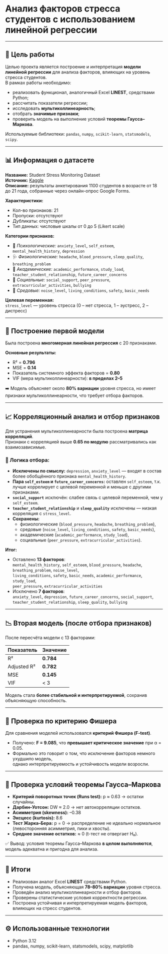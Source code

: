 #  Анализ факторов стресса студентов с использованием линейной регрессии


---

## 🎯 Цель работы
Целью проекта является построение и интерпретация **модели линейной регрессии** для анализа факторов, влияющих на уровень стресса студентов.  
В рамках работы необходимо:
- реализовать функционал, аналогичный Excel **LINEST**, средствами Python;
- рассчитать показатели регрессии;
- исследовать **мультиколлинеарность**;
- отобрать **значимые признаки**;
- проверить модель на выполнение условий **теоремы Гаусса–Маркова**.

Используемые библиотеки: `pandas`, `numpy`, `scikit-learn`, `statsmodels`, `scipy`.

---

## 📊 Информация о датасете
**Название:** Student Stress Monitoring Dataset  
**Источник:** [Kaggle]([https://www.kaggle.com/datasets/mdsultanulislamovi/student-stress-monitoring-datasets])  
**Описание:** результаты анкетирования 1100 студентов в возрасте от 18 до 21 года, собранные через онлайн-опрос Google Forms.  

**Характеристики:**
- Кол-во признаков: 21  
- Пропуски: отсутствуют  
- Дубликаты: отсутствуют  
- Тип данных: числовые шкалы от 0 до 5 (Likert scale)

**Категории признаков:**
- 🧠 *Психологические:* `anxiety_level`, `self_esteem`, `mental_health_history`, `depression`  
- 🩺 *Физиологические:* `headache`, `blood_pressure`, `sleep_quality`, `breathing_problem`  
- 🏫 *Академические:* `academic_performance`, `study_load`, `teacher_student_relationship`, `future_career_concerns`  
- 🤝 *Социальные:* `social_support`, `peer_pressure`, `extracurricular_activities`, `bullying`  
- 🌆 *Средовые:* `noise_level`, `living_conditions`, `safety`, `basic_needs`

**Целевая переменная:**  
`stress_level` — уровень стресса (0 – нет стресса, 1 – эустресс, 2 – дистресс)

---

## 🧮 Построение первой модели
Была построена **многомерная линейная регрессия** с 20 признаками.

**Основные результаты:**
- R² = **0.796**
- MSE = **0.14**
- Показатель системного эффекта факторов = **0.80**
- VIF (мера мультиколлинеарности): **в пределах 2–5**

➡️ Модель объясняет около **80% вариации** уровня стресса, но имеет признаки мультиколлинеарности, что требует отбора факторов.

---

## 📈 Корреляционный анализ и отбор признаков
Для устранения мультиколлинеарности была построена **матрица корреляций**.  
Признаки с корреляцией выше **0.65 по модулю** рассматривались как взаимозависимые.

### 🔹 Логика отбора:
- **Исключены по смыслу:** `depression`, `anxiety_level` — входят в состав более обобщённого признака `mental_health_history`.  
- **Пара `self_esteem` и `future_career_concerns`:** оставлен `self_esteem`, т.к. лучше коррелирует с целевой переменной и меньше с другими признаками.  
- **`social_support`** исключён: слабее связь с целевой переменной, чем у `self_esteem`.  
- **`teacher_student_relationship`** и **`sleep_quality`** исключены — низкая корреляция с `stress_level`.  
- **Сохранены:**  
  - физиологические (`blood_pressure`, `headache`, `breathing_problem`),  
  - средовые (`noise_level`, `living_conditions`, `safety`, `basic_needs`),  
  - академические (`academic_performance`, `study_load`),  
  - социальные (`peer_pressure`, `extracurricular_activities`).  

**Итог:**
- Оставлено **13 факторов**:  
  `mental_health_history`, `self_esteem`, `blood_pressure`, `headache`, `breathing_problem`, `noise_level`,  
  `living_conditions`, `safety`, `basic_needs`, `academic_performance`, `study_load`,  
  `peer_pressure`, `extracurricular_activities`
- Исключено **7 факторов**:  
  `anxiety_level`, `depression`, `future_career_concerns`, `social_support`, `teacher_student_relationship`, `sleep_quality`, `bullying`

---

## 📉 Вторая модель (после отбора признаков)
После пересчёта модели с 13 факторами:

| Показатель | Значение |
|-------------|-----------|
| R² | **0.784** |
| Adjusted R² | **0.782** |
| MSE | **0.145** |
| VIF | < 3 |

Модель стала **более стабильной и интерпретируемой**, сохранив объясняющую способность.

---

## 🧪 Проверка по критерию Фишера
Для сравнения моделей использовался **критерий Фишера (F-test)**.  
- Получено: **F = 9.085**, что **превышает критическое значение** при α = 0.05.  
- Формально это говорит о том, что исключение факторов немного ухудшило модель,  
  однако интерпретируемость и устойчивость модели возросли.

---

## 🧩 Проверка условий теоремы Гаусса–Маркова
- **Критерий поворотных точек (Runs test):** p ≈ 0.63 → остатки случайны.  
- **Дарбин–Уотсон:** DW ≈ 2.0 → нет автокорреляции остатков.  
- **Асимметрия (skewness):** –0.38  
- **Эксцесс (kurtosis):** 8.6  
- **Тест Жарка–Бера:** p = 0 → распределение не идеально нормальное (левосторонняя асимметрия, пики и хвосты).  
- **Среднее значение остатков:** ≈ 0 (t-тест не отвергает H₀).

✅ Вывод: условия теоремы Гаусса–Маркова **в целом выполняются**, модель адекватна и пригодна для анализа.

---

## 📘 Итоги
- Реализован аналог Excel **LINEST** средствами Python.  
- Получена модель, объясняющая **78–80% вариации** уровня стресса.  
- Проведён анализ мультиколлинеарности и отбор факторов.  
- Проверены статистические условия корректности регрессии.  
- Построена устойчивая и интерпретируемая модель факторов, влияющих на стресс студентов.

---


## ⚙️ Использованные технологии
- Python 3.12  
- pandas, numpy, scikit-learn, statsmodels, scipy, matplotlib  

